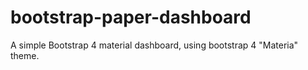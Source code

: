 # bootstrap-paper-dashboard

A simple Bootstrap 4 material dashboard, using bootstrap 4 "Materia" theme.